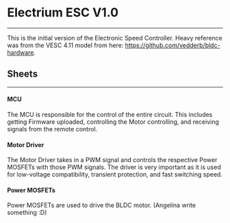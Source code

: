 # Electrium ESC V1.0

---

This is the initial version of the Electronic Speed Controller. Heavy reference was from the VESC 4.11 model from here: https://github.com/vedderb/bldc-hardware.

## Sheets

---

#### MCU

The MCU is responsible for the control of the entire circuit. This includes getting Firmware uploaded, controlling the Motor controlling, and receiving signals from the remote control.

#### Motor Driver

The Motor Driver takes in a PWM signal and controls the respective Power MOSFETs with those PWM signals. The driver is very important as it is used for low-voltage compatibility, transient protection, and fast switching speed.

#### Power MOSFETs

Power MOSFETs are used to drive the BLDC motor. (Angelina write something :D)
